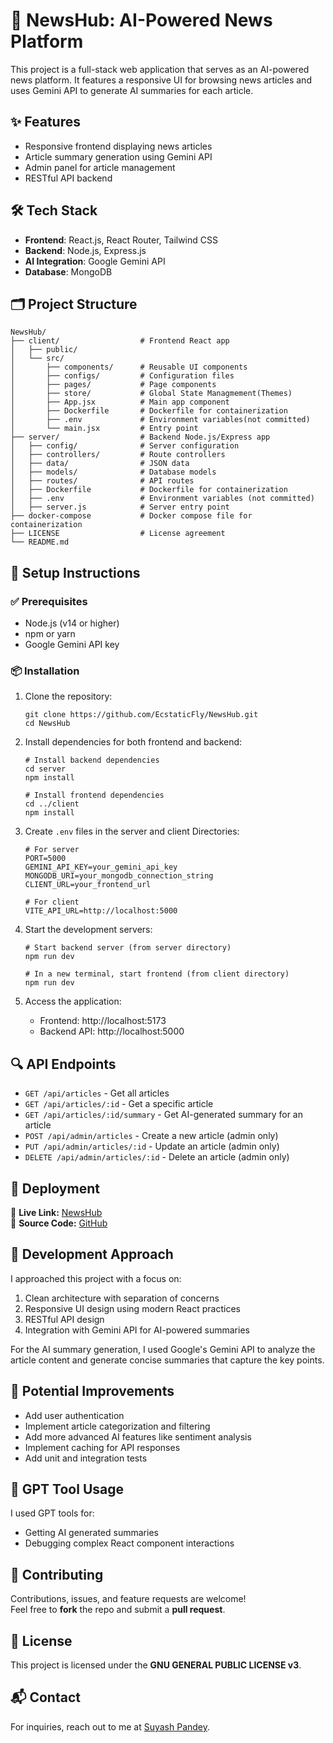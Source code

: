 # 🚀 NewsHub: AI-Powered News Platform

This project is a full-stack web application that serves as an AI-powered news platform. It features a responsive UI for browsing news articles and uses Gemini API to generate AI summaries for each article.

## ✨ Features

- Responsive frontend displaying news articles
- Article summary generation using Gemini API
- Admin panel for article management
- RESTful API backend

## 🛠 Tech Stack

- **Frontend**: React.js, React Router, Tailwind CSS
- **Backend**: Node.js, Express.js
- **AI Integration**: Google Gemini API
- **Database**: MongoDB

## 🗂️ Project Structure

```
NewsHub/
├── client/                  # Frontend React app
│   ├── public/
│   └── src/
│       ├── components/      # Reusable UI components
│       ├── configs/         # Configuration files
│       ├── pages/           # Page components
│       ├── store/           # Global State Managmement(Themes)
│       ├── App.jsx          # Main app component
│       ├── Dockerfile       # Dockerfile for containerization
│       ├── .env             # Environment variables(not committed)
│       └── main.jsx         # Entry point
├── server/                  # Backend Node.js/Express app
│   ├── config/              # Server configuration
│   ├── controllers/         # Route controllers
│   ├── data/                # JSON data
│   ├── models/              # Database models
│   ├── routes/              # API routes
│   ├── Dockerfile           # Dockerfile for containerization
│   ├── .env                 # Environment variables (not committed)
│   ├── server.js            # Server entry point
├── docker-compose           # Docker compose file for containerization
├── LICENSE                  # License agreement
└── README.md
```

## 🧰 Setup Instructions

### ✅ Prerequisites

- Node.js (v14 or higher)
- npm or yarn
- Google Gemini API key

### 📦 Installation

1. Clone the repository:
   ```
   git clone https://github.com/EcstaticFly/NewsHub.git
   cd NewsHub
   ```

2. Install dependencies for both frontend and backend:
   ```
   # Install backend dependencies
   cd server
   npm install
   
   # Install frontend dependencies
   cd ../client
   npm install
   ```

3. Create `.env` files in the server and client Directories:
   ```
   # For server
   PORT=5000
   GEMINI_API_KEY=your_gemini_api_key
   MONGODB_URI=your_mongodb_connection_string
   CLIENT_URL=your_frontend_url

   # For client
   VITE_API_URL=http://localhost:5000
   ```

4. Start the development servers:
   ```
   # Start backend server (from server directory)
   npm run dev
   
   # In a new terminal, start frontend (from client directory)
   npm run dev
   ```

5. Access the application:
   - Frontend: http://localhost:5173
   - Backend API: http://localhost:5000

## 🔍 API Endpoints

- `GET /api/articles` - Get all articles
- `GET /api/articles/:id` - Get a specific article
- `GET /api/articles/:id/summary` - Get AI-generated summary for an article
- `POST /api/admin/articles` - Create a new article (admin only)
- `PUT /api/admin/articles/:id` - Update an article (admin only)
- `DELETE /api/admin/articles/:id` - Delete an article (admin only)

## 🚀 Deployment

🔗 **Live Link:** [NewsHub](https://newshub-iota-vert.vercel.app/)  
📂 **Source Code:** [GitHub](https://github.com/EcstaticFly/Chatzy.git)

## 🧠 Development Approach

I approached this project with a focus on:
1. Clean architecture with separation of concerns
2. Responsive UI design using modern React practices
3. RESTful API design
4. Integration with Gemini API for AI-powered summaries

For the AI summary generation, I used Google's Gemini API to analyze the article content and generate concise summaries that capture the key points.

## 🔮 Potential Improvements

- Add user authentication
- Implement article categorization and filtering
- Add more advanced AI features like sentiment analysis
- Implement caching for API responses
- Add unit and integration tests

## 🤖 GPT Tool Usage

I used GPT tools for:
- Getting AI generated summaries
- Debugging complex React component interactions

## 🤝 Contributing  
Contributions, issues, and feature requests are welcome!  
Feel free to **fork** the repo and submit a **pull request**.  

## 📜 License  
This project is licensed under the **GNU GENERAL PUBLIC LICENSE v3**.

## 📬 Contact
For inquiries, reach out to me at [Suyash Pandey](mailto:suyash.2023ug1100@iiitranchi.ac.in).
